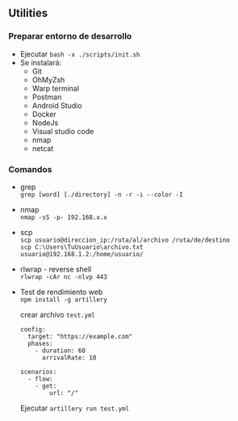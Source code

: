 ## Utilities

### Preparar entorno de desarrollo
-  Ejecutar `bash -x ./scripts/init.sh`
- Se instalará:
    + Git
    + OhMyZsh
    + Warp terminal
    + Postman
    + Android Studio
    + Docker
    + NodeJs
    + Visual studio code
    + nmap
    + netcat

### Comandos
- grep  
`grep [word] [./directory] -n -r -i --color -I`

- nmap  
`nmap -sS -p- 192.168.x.x`

- scp   
`scp usuario@direccion_ip:/ruta/al/archivo /ruta/de/destino`    
`scp C:\Users\TuUsuario\archivo.txt usuario@192.168.1.2:/home/usuario/`

- rlwrap - reverse shell    
`rlwrap -cAr nc -nlvp 443`

- Test de rendimiento web   
`npm install -g artillery`
    
    crear archivo `test.yml`

    ```
    config:
      target: "https://example.com"
      phases:
        - duration: 60
          arrivalRate: 10

    scenarios:
      - flow:
        - get:
            url: "/"
    ```

    Ejecutar `artillery run test.yml`